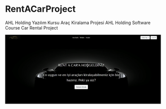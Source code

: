 # RentACarProject
AHL Holding Yazılım Kursu Araç Kiralama Projesi
AHL Holding Software Course Car Rental Project

![Website Preview](https://github.com/WuSeLeWu/RentACarProject/blob/main/RentACarProject/RentACar/RentACar.Web/wwwroot/img/rentacarkr.png)

